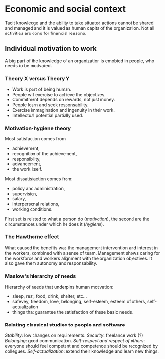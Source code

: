 # Economic and social context
Tacit knowledge and the ability to take situated actions cannot be shared and managed and it is valued as human capita of the organization.
Not all activities are done for financial reasons.

## Individual motivation to work
A big part of the knowledge of an organization is emobied in people, who needs to be motivated.

### Theory X versus Theory Y
- Work is part of being human.
- People will exercise to achieve the objectives.
- Commitment depends on rewards, not just money.
- People learn and seek responsability.
- Exercise immagination and ingenuity in their work.
- Intellectual potential partially used.

### Motivation-hygiene theory
Most satisfaction comes from:
- achievement,
- recognition of the achievement,
- responsibility,
- advancement,
- the work itself.

Most dissatisfaction comes from:
- policy and administration,
- supervision,
- salary,
- interpersonal relations,
- working conditions.

First set is related to what a person do (*motivation*), the second are the circumstances under which he does it (*hygiene*).

### The Hawthorne effect
What caused the benefits was the management intervention and interest in the workers, combined with a sense of team.
Management shows caring for the workforce and workers alignment with the organization objectives. It also gave them autonomy and responsability.

### Maslow's hierarchy of needs
Hierarchy of needs that underpins human motivation:
- sleep, rest, food, drink, shelter, etc...
- safevey, freedom, love, belonging, self-esteem, esteem of others, self-actualization
- things that guarantee the satisfaction of these basic needs.

### Relating classical studies to people and software
*Stability*: low changes on requirements.
*Security*: freelance work (?)
*Belonging*: good communication.
*Self-respect and respect of others*: everyone should feel competent and competence should be recognized by collegues.
*Self-actualization*: extend their knowledge and learn new things.
